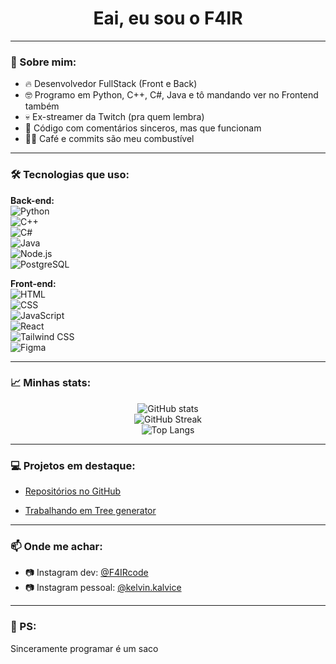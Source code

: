 <h1 align="center">Eai, eu sou o F4IR</h1>

---

### 🚀 Sobre mim:

- 🔥 Desenvolvedor FullStack (Front e Back)
- 🤓 Programo em Python, C++, C#, Java e tô mandando ver no Frontend também
- 💀 Ex-streamer da Twitch (pra quem lembra)
- 🐍 Código com comentários sinceros, mas que funcionam
- 👨‍💻 Café e commits são meu combustível

---

### 🛠️ Tecnologias que uso:

**Back-end:**  
![Python](https://img.shields.io/badge/-Python-05122A?style=flat&logo=python)  
![C++](https://img.shields.io/badge/-C++-05122A?style=flat&logo=cplusplus)  
![C#](https://img.shields.io/badge/-C%23-05122A?style=flat&logo=csharp)  
![Java](https://img.shields.io/badge/-Java-05122A?style=flat&logo=java)  
![Node.js](https://img.shields.io/badge/-Node.js-05122A?style=flat&logo=node.js)  
![PostgreSQL](https://img.shields.io/badge/-PostgreSQL-05122A?style=flat&logo=postgresql)  

**Front-end:**  
![HTML](https://img.shields.io/badge/-HTML5-05122A?style=flat&logo=html5)  
![CSS](https://img.shields.io/badge/-CSS3-05122A?style=flat&logo=css3)  
![JavaScript](https://img.shields.io/badge/-JavaScript-05122A?style=flat&logo=javascript)  
![React](https://img.shields.io/badge/-React-05122A?style=flat&logo=react)  
![Tailwind CSS](https://img.shields.io/badge/-Tailwind-05122A?style=flat&logo=tailwindcss)  
![Figma](https://img.shields.io/badge/-Figma-05122A?style=flat&logo=figma)  

---

### 📈 Minhas stats:

<p align="center">
  <img src="https://github-readme-stats.vercel.app/api?username=F4IRCODE&show_icons=true&theme=tokyonight" alt="GitHub stats"/>
  <br/>
  <img src="https://github-readme-streak-stats.herokuapp.com/?user=F4IRCODE&theme=tokyonight" alt="GitHub Streak"/>
  <br/>
  <img src="https://github-readme-stats.vercel.app/api/top-langs/?username=F4IRCODE&layout=compact&theme=tokyonight" alt="Top Langs"/>
</p>

---

### 💻 Projetos em destaque:

- [Repositórios no GitHub](https://github.com/F4IRCODE)

- [Trabalhando em Tree generator](https://github.com/F4IRCODE/tree)

---

### 📫 Onde me achar:

- 📷 Instagram dev: [@F4IRcode](https://instagram.com/F4IRcode)  
- 📷 Instagram pessoal: [@kelvin.kalvice](https://instagram.com/kelvin.kalvice)  
---

### 🤡 PS:  
Sinceramente programar é um saco
